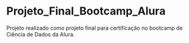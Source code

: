 # Projeto_Final_Bootcamp_Alura
Projeto realizado como projeto final para certificação no bootcamp de Ciência de Dados da Alura.
